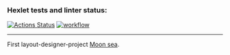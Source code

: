### Hexlet tests and linter status:
[![Actions Status](https://github.com/dotADmit/layout-designer-project-lvl1/workflows/hexlet-check/badge.svg)](https://github.com/dotADmit/layout-designer-project-lvl1/actions)
[![workflow](https://github.com/dotADmit/layout-designer-project-lvl1/actions/workflows/htmlcss.yml/badge.svg)](https://github.com/dotADmit/layout-designer-project-lvl1/actions)
***
First layout-designer-project [Moon sea](https://lp0-annwin.surge.sh/).